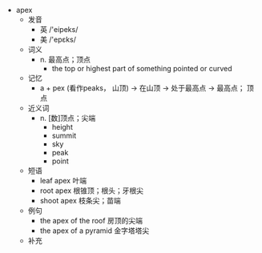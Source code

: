 - apex
  - 发音
    - 英 /'eipeks/
    - 美 /'epɛks/
  - 词义
    - n. 最高点；顶点
      - the top or highest part of something pointed or curved
  - 记忆
    - a + pex (看作peaks， 山顶) → 在山顶 → 处于最高点 → 最高点； 顶点
  - 近义词
    - n. [数]顶点；尖端
      - height
      - summit
      - sky
      - peak
      - point
  - 短语
    - leaf apex 叶端
    - root apex 根锥顶；根头；牙根尖
    - shoot apex 枝条尖；苗端
  - 例句
    - the apex of the roof 房顶的尖端
    - the apex of a pyramid 金字塔塔尖
  - 补充